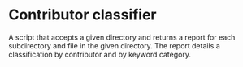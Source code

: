# Contributor classifier

A script that accepts a given directory and returns a report for each subdirectory and file in the given directory.
The report details a classification by contributor and by keyword category.
